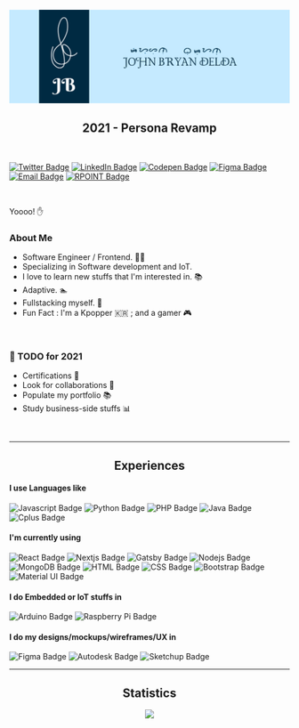 
[![JB Github Banner](https://github.com/jbryan11/jbryan11/blob/master/public/github-header%20v2.0.0.png)](https://github.com/jbryan11)
<h2 align="center">2021 - Persona Revamp</h2>

<br/>

[![Twitter Badge](https://img.shields.io/badge/Twitter-B_R_Y_N99?style=for-the-badge&logo=Twitter&logoColor=white&color=08a0e9)](https://twitter.com/B_R_Y_N99)
[![LinkedIn Badge](https://img.shields.io/badge/LinkedIn-jbryandelda?style=for-the-badge&logo=linkedin&color=0a66c2)](https://www.linkedin.com/in/jbryandelda/)
[![Codepen Badge](https://img.shields.io/badge/CodePen-PeekABo0saku?style=for-the-badge&logo=Codepen&logoColor=white&color=000000)](https://codepen.io/PeekABo0saku)
[![Figma Badge](https://img.shields.io/badge/Figma-@peekabo0saku?style=for-the-badge&logoColor=FFFFFF&logo=figma&color=F24E1E)](https://www.figma.com/@peekabo0saku)
[![Email Badge](https://img.shields.io/badge/Email-Personal?style=for-the-badge&logo=microsoft-outlook&color=CA5010)](mailto:bryan.delda11@outlook.com)
[![RPOINT Badge](https://img.shields.io/badge/RPOINT-Business?style=for-the-badge&logo=email&color=28A44D)](mailto:johnbryandelda@rpointsolution.com)

<br/>

Yoooo! :hand:

### About Me

* Software Engineer / Frontend. :technologist:
* Specializing in Software development and IoT.
* I love to learn new stuffs that I'm interested in. :books:
* Adaptive. :swimmer:
* Fullstacking myself. :rocket:
* Fun Fact : I'm a Kpopper :kr: ; and a gamer :video_game:
<br/>

### :memo: TODO for 2021

* Certifications :card_index:
* Look for collaborations :wave:
* Populate my portfolio :books:
* Study business-side stuffs :bar_chart:
<br/>

___


<h2 align="center">Experiences</h2>

#### I use Languages like

![Javascript Badge](https://img.shields.io/badge/Javascript-Code?style=for-the-badge&logo=javascript&labelColor=00000&logoColor=000000&color=F7DF1E)
![Python Badge](https://img.shields.io/badge/Python-Code?style=for-the-badge&logo=python&logoColor=FFFFFF&color=3776AB)
![PHP Badge](https://img.shields.io/badge/PHP-Code?style=for-the-badge&logo=php&logoColor=FFFFFF&color=777BB4)
![Java Badge](https://img.shields.io/badge/Java-Code?style=for-the-badge&logo=java&logoColor=FFFFFF&color=007396)
![Cplus Badge](https://img.shields.io/badge/C++-Code?style=for-the-badge&logo=c&logoColor=FFFFFF&color=00599C)

#### I'm currently using

![React Badge](https://img.shields.io/badge/React-Code?style=for-the-badge&logo=react&logoColor=FFFFFF&color=61DAFB)
![Nextjs Badge](https://img.shields.io/badge/Nextjs-Code?style=for-the-badge&logo=next.js&logoColor=FFFFFF&color=000000)
![Gatsby Badge](https://img.shields.io/badge/Gatsby-Code?style=for-the-badge&logo=gatsby&logoColor=FFFFFF&color=663399)
![Nodejs Badge](https://img.shields.io/badge/Nodejs-Code?style=for-the-badge&logo=Node.js&logoColor=FFFFFF&color=339933)
![MongoDB Badge](https://img.shields.io/badge/MongoDB-Code?style=for-the-badge&logo=mongodb&logoColor=FFFFFF&color=47A248)
![HTML Badge](https://img.shields.io/badge/HTML5-Code?style=for-the-badge&logo=html5&logoColor=FFFFFF&color=E34F26)
![CSS Badge](https://img.shields.io/badge/CSS3-Code?style=for-the-badge&logo=css3&logoColor=FFFFFF&color=1572B6)
![Bootstrap Badge](https://img.shields.io/badge/Bootstrap-Code?style=for-the-badge&logo=bootstrap&logoColor=FFFFFF&color=7952B3)
![Material UI Badge](https://img.shields.io/badge/MaterialUI-Code?style=for-the-badge&logo=material-ui&logoColor=FFFFFF&color=0081CB)


#### I do Embedded or IoT stuffs in

![Arduino Badge](https://img.shields.io/badge/Arduino-embedded?style=for-the-badge&logo=arduino&logoColor=FFFFFF&color=00979D)
![Raspberry Pi Badge](https://img.shields.io/badge/RaspberryPi-embedded?style=for-the-badge&logo=raspberry-pi&logoColor=FFFFFF&color=C51A4A)

#### I do my designs/mockups/wireframes/UX in

![Figma Badge](https://img.shields.io/badge/Figma-design?style=for-the-badge&logo=figma&logoColor=FFFFFF&color=F24E1E)
![Autodesk Badge](https://img.shields.io/badge/AutoCAD-design?style=for-the-badge&logo=autodesk&logoColor=FFFFFF&color=0696D7)
![Sketchup Badge](https://img.shields.io/badge/Sketchup-design?style=for-the-badge&logo=sketchup&logoColor=FFFFFF&color=005F9E)


___


<h2 align="center">Statistics</h2>


<p align="center">
<img src="https://github-readme-stats.vercel.app/api?username=jbryan11">
</p>





